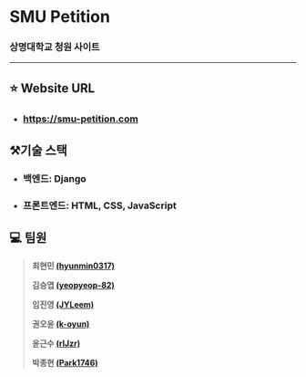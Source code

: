 # SMU Petition

### 상명대학교 청원 사이트

---

## :star: Website URL

* ### https://smu-petition.com

## ⚒️기술 스택

* ### 백엔드: Django
* ### 프론트엔드: HTML, CSS, JavaScript

## :computer: 팀원 

> **최현민 [(hyunmin0317)](https://github.com/hyunmin0317)**
>
> **김승엽 [(yeopyeop-82)](https://github.com/yeopyeop-82)**
> 
> **임진영 [(JYLeem)](https://github.com/JYLeem)**
> 
> **권오윤 [(k-oyun)](https://github.com/k-oyun)**
> 
> **윤근수 [(rlJzr)](https://github.com/rlJzr)**
> 
> **박종현 [(Park1746)](https://github.com/Park1746)**

